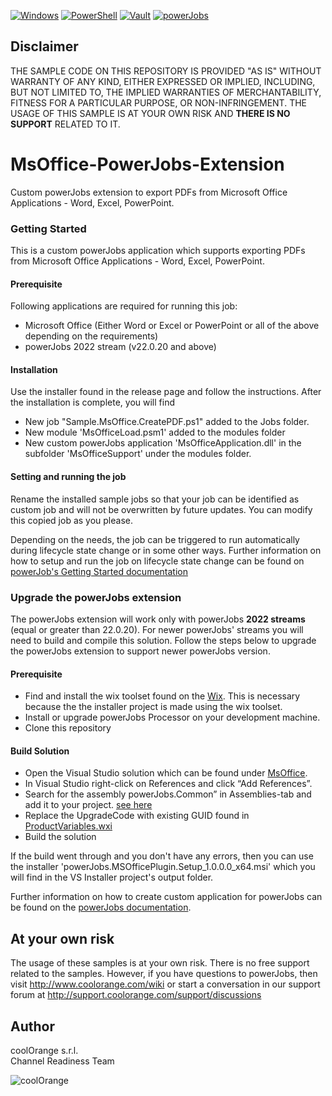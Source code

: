 [![Windows](https://img.shields.io/badge/Platform-Windows-lightgray.svg)](https://www.microsoft.com/en-us/windows/)
[![PowerShell](https://img.shields.io/badge/PowerShell-5-blue.svg)](https://microsoft.com/PowerShell/)
[![Vault](https://img.shields.io/badge/Autodesk%20Vault-2021-yellow.svg)](https://www.autodesk.com/products/vault/)
[![powerJobs](https://img.shields.io/badge/coolOrange%20powerJobs-21-orange.svg)](https://www.coolorange.com/en-eu/enhance.html#powerJobs)

## Disclaimer
THE SAMPLE CODE ON THIS REPOSITORY IS PROVIDED "AS IS" WITHOUT WARRANTY OF ANY KIND, EITHER EXPRESSED OR IMPLIED, INCLUDING, BUT NOT LIMITED TO, THE IMPLIED WARRANTIES OF MERCHANTABILITY, FITNESS FOR A PARTICULAR PURPOSE, OR NON-INFRINGEMENT.
THE USAGE OF THIS SAMPLE IS AT YOUR OWN RISK AND **THERE IS NO SUPPORT** RELATED TO IT.

# MsOffice-PowerJobs-Extension
Custom powerJobs extension to export PDFs from Microsoft Office Applications - Word, Excel, PowerPoint.
### Getting Started
This is a custom powerJobs application which supports exporting PDFs from Microsoft Office Applications - Word, Excel, PowerPoint. 
#### Prerequisite
Following applications are required for running this job:
-   Microsoft Office (Either Word or Excel or PowerPoint or all of the above depending on the requirements)
-   powerJobs 2022 stream (v22.0.20 and above)

#### Installation
Use the installer found in the release page and follow the instructions. After the installation is complete, you will find 
- New job "Sample.MsOffice.CreatePDF.ps1" added to the Jobs folder. 
- New module 'MsOfficeLoad.psm1' added to the modules folder 
- New custom powerJobs application 'MsOfficeApplication.dll' in the subfolder 'MsOfficeSupport' under the modules folder.

#### Setting and running the job
Rename the installed sample jobs so that your job can be identified as custom job and will not be overwritten by future updates. You can modify this copied job as you please.

Depending on the needs, the job can be triggered to run automatically during lifecycle state change or in some other ways.
Further information on how to setup and run the job on lifecycle state change can be found on [powerJob's Getting Started documentation](https://doc.coolorange.com/projects/coolorange-powerjobsprocessordocs/en/stable/getting_started.html#how-to-embed-the-job-in-a-status-change)

### Upgrade the powerJobs extension
The powerJobs extension will work only with powerJobs **2022 streams** (equal or greater than 22.0.20). For newer powerJobs' streams you will need to build and compile this solution. Follow the steps below to upgrade the powerJobs extension to support newer powerJobs version.
#### Prerequisite
- Find and install the wix toolset found on the [Wix](https://wixtoolset.org/). This is necessary because the the installer project is made using the wix toolset. 
- Install or upgrade powerJobs Processor on your development machine.
- Clone this repository
#### Build Solution
- Open the Visual Studio solution which can be found under [MsOffice](/MsOffice).
- In Visual Studio right-click on References and click “Add References”.
- Search for the assembly powerJobs.Common” in Assemblies-tab and add it to your project.
[see here](https://doc.coolorange.com/projects/coolorange-powerjobsprocessordocs/en/stable/_images/vs_add_reference.png)
- Replace the UpgradeCode with existing GUID found in [ProductVariables.wxi](https://github.com/coolOrangeLabs/powerjobs-extensions/blob/0973f254b52c9e85c144df1a9ffe39e794c08aa0/MsOffice/Installer/Includes/ProductVariables.wxi#L3)
- Build the solution

If the build went through and you don't have any errors, then you can use the installer 'powerJobs.MSOfficePlugin.Setup_1.0.0.0_x64.msi'  which you will find in the VS Installer project's output folder.

Further information on how to create custom application for powerJobs can be found on the [powerJobs documentation](https://doc.coolorange.com/projects/coolorange-powerjobsprocessordocs/en/stable/jobprocessor/applications.html#custom-applications).

## At your own risk
The usage of these samples is at your own risk. There is no free support related to the samples. However, if you have questions to powerJobs, then visit http://www.coolorange.com/wiki or start a conversation in our support forum at http://support.coolorange.com/support/discussions

## Author
coolOrange s.r.l.  
Channel Readiness Team

![coolOrange](https://user-images.githubusercontent.com/36075173/46519882-4b518880-c87a-11e8-8dab-dffe826a9630.png)
